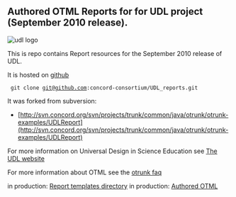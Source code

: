 
##  Authored OTML Reports for for UDL project (September 2010 release).

![udl logo](http://udl.diy.concord.org/images/udl-logo.gif?1245700850)

This is repo contains Report resources for the September 2010 release of UDL.

It is hosted on [github](http://github.com/concord-consortium/UDL_reports)

 <code> git clone git@github.com:concord-consortium/UDL_reports.git </code>

It was forked from subversion:

* [http://svn.concord.org/svn/projects/trunk/common/java/otrunk/otrunk-examples/UDLReport](http://svn.concord.org/svn/projects/trunk/common/java/otrunk/otrunk-examples/UDLReport)


For more information on Universal Design in Science Education see [The UDL website](http://udl.concord.org/)

For more information about OTML see the [otrunk faq](http://confluence.concord.org/display/CSP/OTrunk+HowTo)

in production: [Report templates directory](http://otrunk.concord.org/udl_reports_2010/)
in production: [Authored OTML](http://otrunk.concord.org/udl_otml_2010)
